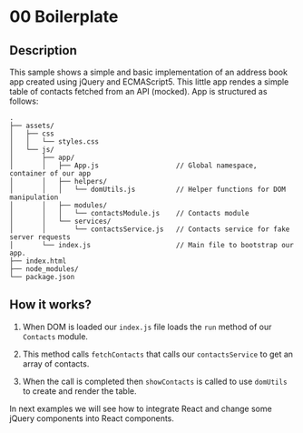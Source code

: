 # 00 Boilerplate

## Description

This sample shows a simple and basic implementation of an address book app created using jQuery and ECMAScript5. This little app rendes a simple table of contacts fetched from an API (mocked).
App is structured as follows:

```
.
├── assets/
│   ├── css
│   │   └── styles.css
│   └── js/
│       ├── app/
│       │   ├── App.js                   // Global namespace, container of our app
│       │   ├── helpers/
│       │   │   └── domUtils.js          // Helper functions for DOM manipulation
│       │   ├── modules/
│       │   │   └── contactsModule.js    // Contacts module
│       │   └── services/
│       │       └── contactsService.js   // Contacts service for fake server requests
│       └── index.js                     // Main file to bootstrap our app.
├── index.html
├── node_modules/
└── package.json
```

## How it works?

1. When DOM is loaded our `index.js` file loads the `run` method of our `Contacts` module.

2. This method calls `fetchContacts` that calls our `contactsService` to get an array of contacts.

3. When the call is completed then `showContacts` is called to use `domUtils` to create and render the table.

In next examples we will see how to integrate React and change some jQuery components into React components.
